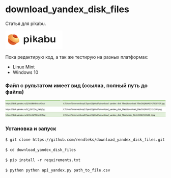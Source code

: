 # download_yandex_disk_files
Cтатья для pikabu.

![статья написана для Pikabu](/img/pikabu.png)

Пока редактирую код, а так же тестирую на разных платформах:
- Linux Mint
- Windows 10

### Файл с рультатом имеет вид (ссылка, полный путь до файла)

![relult_data.csv](/img/csv-result.jpg)

### Установка и запуск

```
$ git clone https://github.com/rendleks/download_yandex_disk_files.git

$ cd download_yandex_disk_files

$ pip install -r requirements.txt

$ python python api_yandex.py path_to_file.csv
```